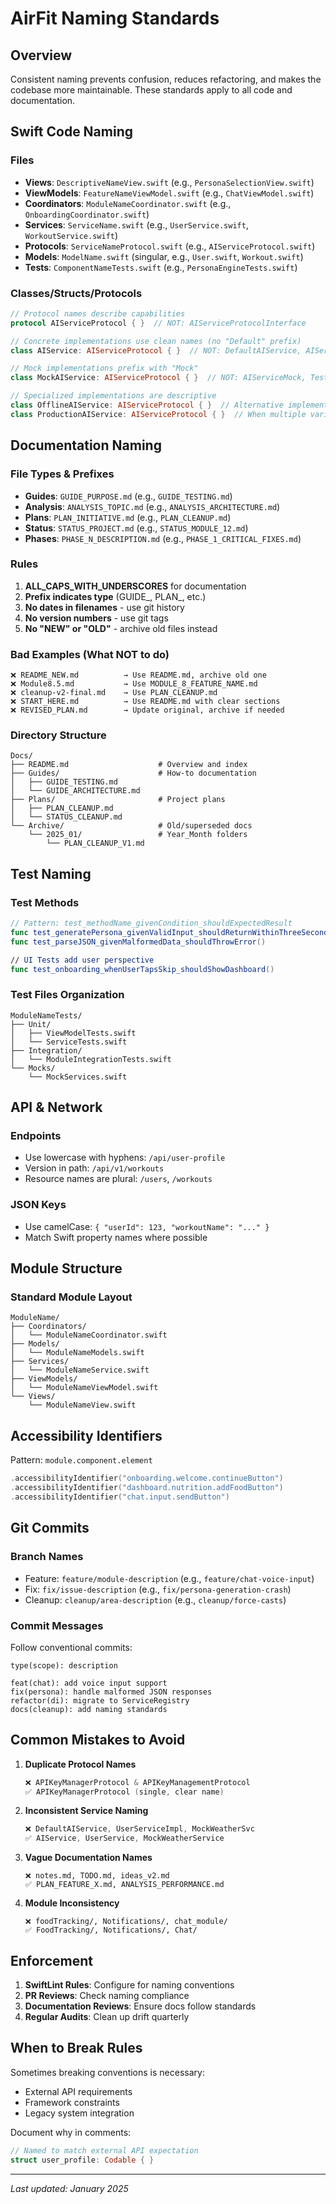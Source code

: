 # AirFit Naming Standards

## Overview
Consistent naming prevents confusion, reduces refactoring, and makes the codebase more maintainable. These standards apply to all code and documentation.

## Swift Code Naming

### Files
- **Views**: `DescriptiveNameView.swift` (e.g., `PersonaSelectionView.swift`)
- **ViewModels**: `FeatureNameViewModel.swift` (e.g., `ChatViewModel.swift`)
- **Coordinators**: `ModuleNameCoordinator.swift` (e.g., `OnboardingCoordinator.swift`)
- **Services**: `ServiceName.swift` (e.g., `UserService.swift`, `WorkoutService.swift`)
- **Protocols**: `ServiceNameProtocol.swift` (e.g., `AIServiceProtocol.swift`)
- **Models**: `ModelName.swift` (singular, e.g., `User.swift`, `Workout.swift`)
- **Tests**: `ComponentNameTests.swift` (e.g., `PersonaEngineTests.swift`)

### Classes/Structs/Protocols
```swift
// Protocol names describe capabilities
protocol AIServiceProtocol { }  // NOT: AIServiceProtocolInterface

// Concrete implementations use clean names (no "Default" prefix)
class AIService: AIServiceProtocol { }  // NOT: DefaultAIService, AIServiceImpl

// Mock implementations prefix with "Mock"
class MockAIService: AIServiceProtocol { }  // NOT: AIServiceMock, TestAIService

// Specialized implementations are descriptive
class OfflineAIService: AIServiceProtocol { }  // Alternative implementation
class ProductionAIService: AIServiceProtocol { }  // When multiple variants exist
```

## Documentation Naming

### File Types & Prefixes
- **Guides**: `GUIDE_PURPOSE.md` (e.g., `GUIDE_TESTING.md`)
- **Analysis**: `ANALYSIS_TOPIC.md` (e.g., `ANALYSIS_ARCHITECTURE.md`)
- **Plans**: `PLAN_INITIATIVE.md` (e.g., `PLAN_CLEANUP.md`)
- **Status**: `STATUS_PROJECT.md` (e.g., `STATUS_MODULE_12.md`)
- **Phases**: `PHASE_N_DESCRIPTION.md` (e.g., `PHASE_1_CRITICAL_FIXES.md`)

### Rules
1. **ALL_CAPS_WITH_UNDERSCORES** for documentation
2. **Prefix indicates type** (GUIDE_, PLAN_, etc.)
3. **No dates in filenames** - use git history
4. **No version numbers** - use git tags
5. **No "NEW" or "OLD"** - archive old files instead

### Bad Examples (What NOT to do)
```
❌ README_NEW.md          → Use README.md, archive old one
❌ Module8.5.md           → Use MODULE_8_FEATURE_NAME.md
❌ cleanup-v2-final.md    → Use PLAN_CLEANUP.md
❌ START_HERE.md          → Use README.md with clear sections
❌ REVISED_PLAN.md        → Update original, archive if needed
```

### Directory Structure
```
Docs/
├── README.md                    # Overview and index
├── Guides/                      # How-to documentation
│   ├── GUIDE_TESTING.md
│   └── GUIDE_ARCHITECTURE.md
├── Plans/                       # Project plans
│   ├── PLAN_CLEANUP.md
│   └── STATUS_CLEANUP.md
└── Archive/                     # Old/superseded docs
    └── 2025_01/                 # Year_Month folders
        └── PLAN_CLEANUP_V1.md
```

## Test Naming

### Test Methods
```swift
// Pattern: test_methodName_givenCondition_shouldExpectedResult
func test_generatePersona_givenValidInput_shouldReturnWithinThreeSeconds()
func test_parseJSON_givenMalformedData_shouldThrowError()

// UI Tests add user perspective
func test_onboarding_whenUserTapsSkip_shouldShowDashboard()
```

### Test Files Organization
```
ModuleNameTests/
├── Unit/
│   ├── ViewModelTests.swift
│   └── ServiceTests.swift
├── Integration/
│   └── ModuleIntegrationTests.swift
└── Mocks/
    └── MockServices.swift
```

## API & Network

### Endpoints
- Use lowercase with hyphens: `/api/user-profile`
- Version in path: `/api/v1/workouts`
- Resource names are plural: `/users`, `/workouts`

### JSON Keys
- Use camelCase: `{ "userId": 123, "workoutName": "..." }`
- Match Swift property names where possible

## Module Structure

### Standard Module Layout
```
ModuleName/
├── Coordinators/
│   └── ModuleNameCoordinator.swift
├── Models/
│   └── ModuleNameModels.swift
├── Services/
│   └── ModuleNameService.swift
├── ViewModels/
│   └── ModuleNameViewModel.swift
└── Views/
    └── ModuleNameView.swift
```

## Accessibility Identifiers

Pattern: `module.component.element`
```swift
.accessibilityIdentifier("onboarding.welcome.continueButton")
.accessibilityIdentifier("dashboard.nutrition.addFoodButton")
.accessibilityIdentifier("chat.input.sendButton")
```

## Git Commits

### Branch Names
- Feature: `feature/module-description` (e.g., `feature/chat-voice-input`)
- Fix: `fix/issue-description` (e.g., `fix/persona-generation-crash`)
- Cleanup: `cleanup/area-description` (e.g., `cleanup/force-casts`)

### Commit Messages
Follow conventional commits:
```
type(scope): description

feat(chat): add voice input support
fix(persona): handle malformed JSON responses
refactor(di): migrate to ServiceRegistry
docs(cleanup): add naming standards
```

## Common Mistakes to Avoid

1. **Duplicate Protocol Names**
   ```swift
   ❌ APIKeyManagerProtocol & APIKeyManagementProtocol
   ✅ APIKeyManagerProtocol (single, clear name)
   ```

2. **Inconsistent Service Naming**
   ```swift
   ❌ DefaultAIService, UserServiceImpl, MockWeatherSvc
   ✅ AIService, UserService, MockWeatherService
   ```

3. **Vague Documentation Names**
   ```
   ❌ notes.md, TODO.md, ideas_v2.md
   ✅ PLAN_FEATURE_X.md, ANALYSIS_PERFORMANCE.md
   ```

4. **Module Inconsistency**
   ```
   ❌ foodTracking/, Notifications/, chat_module/
   ✅ FoodTracking/, Notifications/, Chat/
   ```

## Enforcement

1. **SwiftLint Rules**: Configure for naming conventions
2. **PR Reviews**: Check naming compliance
3. **Documentation Reviews**: Ensure docs follow standards
4. **Regular Audits**: Clean up drift quarterly

## When to Break Rules

Sometimes breaking conventions is necessary:
- External API requirements
- Framework constraints
- Legacy system integration

Document why in comments:
```swift
// Named to match external API expectation
struct user_profile: Codable { }
```

---
*Last updated: January 2025*